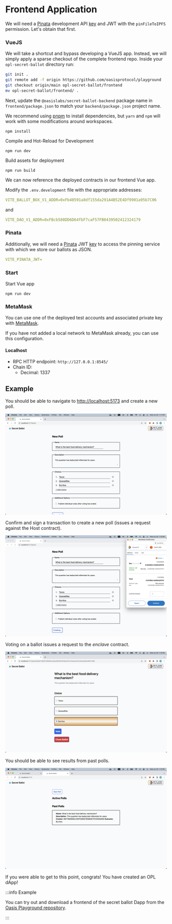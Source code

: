 # Frontend Application

We will need a [Pinata](https://www.pinata.cloud) development API
[key](https://docs.pinata.cloud/docs/getting-started#2-generate-your-api-keys)
and JWT with the `pinFileToIPFS` permission. Let's obtain that first.

### VueJS

We will take a shortcut and bypass developing a VueJS app. Instead, we will
simply apply a sparse checkout of the complete frontend repo. Inside your
`opl-secret-ballot` directory run:

```sh
git init .
git remote add -f origin https://github.com/oasisprotocol/playground
git checkout origin/main opl-secret-ballot/frontend
mv opl-secret-ballot/frontend/ .
```

Next, update the `@oasislabs/secret-ballot-backend` package name in
`frontend/package.json` to match your `backend/package.json` project name.

We recommend using [pnpm](https://pnpm.io) to install dependencies, but `yarn`
and `npm` will work with some modifications around workspaces.

```shell npm2yarn
npm install
```

Compile and Hot-Reload for Development
```shell npm2yarn
npm run dev
```

Build assets for deployment
```shell npm2yarn
npm run build
```

We can now reference the deployed contracts in our frontend Vue app.

Modify the `.env.development` file with the appropriate addresses:
```yaml
VITE_BALLOT_BOX_V1_ADDR=0xFb40591a8df155da291A4B52E4Df9901a95b7C06
```
and
```yaml
VITE_DAO_V1_ADDR=0xFBcb580DD6D64fbF7caF57FB0439502412324179
```

### Pinata

Additionally, we will need a [Pinata](https://www.pinata.cloud) JWT
[key](https://docs.pinata.cloud/reference/datatestauthentication) to access the
pinning service with which we store our ballots as JSON.

```yaml
VITE_PINATA_JWT=
```

### Start

Start Vue app
```shell npm2yarn
npm run dev
```

### MetaMask

You can use one of the deployed test accounts and associated private key with
[MetaMask](https://metamask.io).

If you have not added a local network to MetaMask already, you can use this
configuration.

#### Localhost

* RPC HTTP endpoint: `http://127.0.0.1:8545/`
* Chain ID:
  * Decimal: 1337

## Example

You should be able to navigate to
[http://localhost:5173](http://localhost:5173) and create a new poll.

![Create a poll](../images/opl/create-poll.png)

Confirm and sign a transaction to create a new poll (issues a request against
the Host contract).

![Confirm new poll](../images/opl/confirm-new-poll.png)

Voting on a ballot issues a request to the *enclave* contract.

![Vote on ballot](../images/opl/vote-on-ballot.png)

You should be able to see results from past polls.

![See past proposals](../images/opl/past-dao-proposals.png)

If you were able to get to this point, congrats! You have created an OPL dApp!

:::info Example

You can try out and download a frontend of the secret ballot Dapp from the
[Oasis Playground repository][frontend-example].

:::

[frontend-example]: https://github.com/oasisprotocol/playground/tree/main/opl-secret-ballot/frontend
